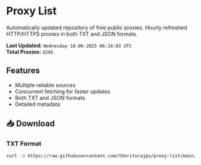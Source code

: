 # Proxy List

Automatically updated repository of free public proxies. Hourly refreshed HTTP/HTTPS proxies in both TXT and JSON formats.

**Last Updated:** `Wednesday 18-06-2025 06:14:03 UTC`  
**Total Proxies:** `4245`

## Features
- Multiple reliable sources
- Concurrent fetching for faster updates
- Both TXT and JSON formats
- Detailed metadata

## 📥 Download

### TXT Format
```bash
curl -O https://raw.githubusercontent.com/theriturajps/proxy-list/main/proxies.txt